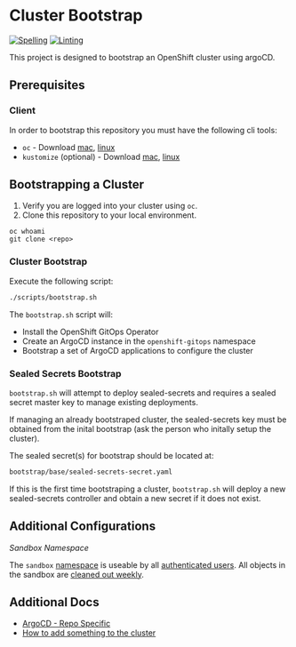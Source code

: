 # Cluster Bootstrap
[![Spelling](https://github.com/redhat-manufacturing/osdu-lab-gitops/actions/workflows/spellcheck.yaml/badge.svg)](https://github.com/redhat-manufacturing/osdu-lab-gitops/actions/workflows/spellcheck.yaml)
[![Linting](https://github.com/redhat-manufacturing/osdu-lab-gitops/actions/workflows/linting.yaml/badge.svg)](https://github.com/redhat-manufacturing/osdu-lab-gitops/actions/workflows/linting.yaml)

This project is designed to bootstrap an OpenShift cluster using argoCD.

## Prerequisites

### Client

In order to bootstrap this repository you must have the following cli tools:

- `oc` - Download [mac](https://formulae.brew.sh/formula/openshift-cli), [linux](https://mirror.openshift.com/pub/openshift-v4/clients)
- `kustomize` (optional) - Download [mac](https://formulae.brew.sh/formula/kustomize), [linux](https://github.com/kubernetes-sigs/kustomize/releases)

## Bootstrapping a Cluster

1. Verify you are logged into your cluster using `oc`.
1. Clone this repository to your local environment.

```
oc whoami
git clone <repo>
```

### Cluster Bootstrap

Execute the following script:

```sh
./scripts/bootstrap.sh
```

The `bootstrap.sh` script will:
- Install the OpenShift GitOps Operator
- Create an ArgoCD instance in the `openshift-gitops` namespace
- Bootstrap a set of ArgoCD applications to configure the cluster

### Sealed Secrets Bootstrap

`bootstrap.sh` will attempt to deploy sealed-secrets and requires a sealed secret master key to manage existing deployments.  

If managing an already bootstraped cluster, the sealed-secrets key must be obtained from the inital bootstrap (ask the person who initally setup the cluster).

The sealed secret(s) for bootstrap should be located at:
```sh
bootstrap/base/sealed-secrets-secret.yaml
```

If this is the first time bootstraping a cluster, `bootstrap.sh` will deploy a new sealed-secrets controller and obtain a new secret if it does not exist.

## Additional Configurations

*Sandbox Namespace*

The `sandbox` [namespace](components/namespaces/base/sandbox-namespace.yaml) is useable by all [authenticated users](components/namespaces/base/sandbox-edit-rolebinding.yaml). All objects in the sandbox are [cleaned out weekly](components/simple/sandbox-cleanup/sandbox-cleanup-cj.yml).

## Additional Docs
- [ArgoCD - Repo Specific](docs/ARGOCD.md)
- [How to add something to the cluster](docs/APPS.md) 